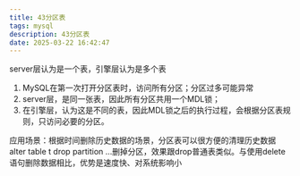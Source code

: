 ```yaml
---
title: 43分区表
tags: mysql
description: 43分区表
date: 2025-03-22 16:42:47
---
```

server层认为是一个表，引擎层认为是多个表

1. MySQL在第一次打开分区表时，访问所有分区；分区过多可能异常
2. server层，是同一张表，因此所有分区共用一个MDL锁；
3. 在引擎层，认为这是不同的表，因此MDL锁之后的执行过程，会根据分区表规则，只访问必要的分区。

应用场景：根据时间删除历史数据的场景，分区表可以很方便的清理历史数据
alter table t drop partition …删掉分区，效果跟drop普通表类似。与使用delete语句删除数据相比，优势是速度快、对系统影响小

